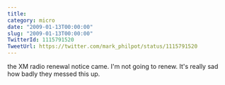 ```yaml
---
title: 
category: micro
date: "2009-01-13T00:00:00"
slug: "2009-01-13T00:00:00"
TwitterId: 1115791520
TweetUrl: https://twitter.com/mark_philpot/status/1115791520
---
```


the XM radio renewal notice came. I'm not going to renew. It's really sad how
badly they messed this up.
